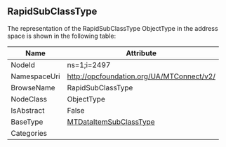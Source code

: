 <!-- objecttype -->
## RapidSubClassType
  
<!-- end of text -->
The representation of the RapidSubClassType ObjectType in the address space is shown in the following table:  

|Name|Attribute|
|---|---|
|NodeId|ns=1;i=2497|
|NamespaceUri|http://opcfoundation.org/UA/MTConnect/v2/|
|BrowseName|RapidSubClassType|
|NodeClass|ObjectType|
|IsAbstract|False|
|BaseType|[MTDataItemSubClassType](../../ObjectTypes/MTDataItemSubClassType/readme.md)|
|Categories||


